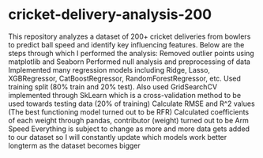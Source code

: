 # cricket-delivery-analysis-200
This repository analyzes a dataset of 200+ cricket deliveries from bowlers to predict ball speed and identify key influencing features. Below are the steps through which I performed the analysis:
  Removed outlier points using matplotlib and Seaborn
  Performed null analysis and preprocessing of data
  Implemented many regression models including Ridge, Lasso, XGBRegressor, CatBoostRegressor, RandomForestRegressor, etc.
  Used training split (80% train and 20% test). Also used GridSearchCV implemented through SkLearn which is a cross-validation method to be used towards testing data (20% of training)
  Calculate RMSE and R^2 values (The best functioning model turned out to be RFR) 
  Calculated coefficients of each weight through pandas,  contributor (weight) turned out to be Arm Speed
  Everything is subject to change as more and more data gets added to our dataset so I will constantly update which models work better longterm as the dataset becomes bigger
